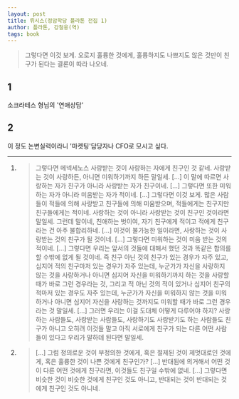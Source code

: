```yaml
---
layout: post
title: 뤼시스(정암학당 플라톤 전집 1)
author: 플라톤, 강철웅(역)
tags: book
---
```


> 그렇다면 이것 보게. 오로지 훌륭한 것에게, 훌륭하지도 나쁘지도 않은 것만이 친구가 된다는 결론이 따라 나오네.

## 1
소크라테스 형님의 '연애상담'

## 2
이 정도 논변실력이라니 '마켓팅'담당자나 CFO로 모시고 싶다.

----


1. > 그렇다면 메넥세노스 사랑받는 것이 사랑하는 자에게 친구인 것 같네. 사랑받는 것이 사랑하든, 아니면 미워하기까지 하든 말일세. [...] 이 말에 따르면 사랑하는 자가 친구가 아니라 사랑받는 자가 친구이네. [...] 그렇다면 또한 미워하는 자가 아니라 미움받는 자가 적이네. [...] 그렇다면 이것 보게. 많은 사람들이 적들에 의해 사랑받고 친구들에 의해 미움받으며, 적들에게는 친구지만 친구들에게는 적이네. 사랑하는 것이 아니라 사랑받는 것이 친구인 것이라면 말일세. 그런데 말이네, 친애하는 벗이여, 자기 친구에게 적이고 적에게 친구라는 건 아주 불합리하네. [...] 이것이 불가능한 일이라면, 사랑하는 것이 사랑받는 것의 친구가 될 것이네. [...] 그렇다면 미워하는 것이 미움 받는 것의 적이네. [...] 그렇다면 우리는 앞서의 것들에 대해서 했던 것과 똑같은 합의를 할 수밖에 없게 될 것이네. 즉 친구 아닌 것의 친구가 있는 경우가 자주 있고, 심지어 적의 친구마저 있는 경우가 자주 있는데, 누군가가 자신을 사랑하지 않는 것을 사랑하거나 아니면 심지어 자신을 미워하기까지 하는 것을 사랑할 때가 바로 그런 경우라는 것, 그리고 적 아닌 것의 적이 있거나 심지어 친구의 적마저 있는 경우도 자주 있는데, 누군가가 자신을 미워하지 않는 것을 미워하거나 아니면 심지어 자신을 사랑하는 것까지도 미워할 때가 바로 그런 경우라는 것 말일세. [...] 그러면 우리는 이걸 도대체 어떻게 다루어야 하지? 사랑하는 사람들도, 사랑받는 사람들도, 사랑하기도 사랑받기도 하는 사람들도 친구가 아니고 오히려 이것들 말고 아직 서로에게 친구가 되는 다른 어떤 사람들이 있다고 우리가 말하데 된다면 말일세.
 
2. > [...] 그럼 정의로운 것이 부정의한 것에게, 혹은 절제된 것이 제멋대로인 것에게, 혹은 훌륭한 것이 나쁜 것에게 친구인가? [...] 반대됨에 의거해서 어떤 것이 다른 어떤 것에게 친구라면, 이것들도 친구일 수밖에 없네. [...] 그렇다면 비슷한 것이 비슷한 것에게 친구인 것도 아니고, 반대되는 것이 반대되는 것에게 친구인 것도 아니네.

